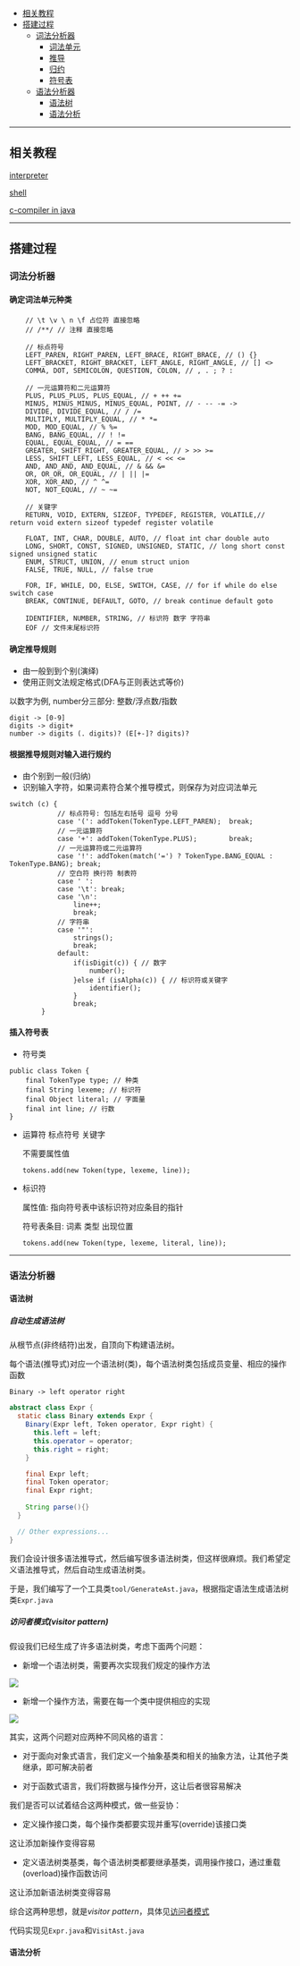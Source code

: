 <!-- TOC -->

- [相关教程](#相关教程)
- [搭建过程](#搭建过程)
  - [词法分析器](#词法分析器)
    - [词法单元](#确定词法单元种类)
    - [推导](#确定推导规则)
    - [归约](#根据推导规则对输入进行规约)
    - [符号表](#插入符号表)
  - [语法分析器](#语法分析器)
    - [语法树](#语法树)
    - [语法分析](#语法分析)

<!-- /TOC -->

***
## 相关教程
[interpreter](http://www.craftinginterpreters.com/)

[shell](https://brennan.io/2015/01/16/write-a-shell-in-c/)

[c-compiler in java](https://github.com/yuanmie/KCC)

***

## 搭建过程

### 词法分析器
#### 确定词法单元种类
```
    // \t \v \ n \f 占位符 直接忽略
    // /**/ // 注释 直接忽略

    // 标点符号
    LEFT_PAREN, RIGHT_PAREN, LEFT_BRACE, RIGHT_BRACE, // () {}
    LEFT_BRACKET, RIGHT_BRACKET, LEFT_ANGLE, RIGHT_ANGLE, // [] <>
    COMMA, DOT, SEMICOLON, QUESTION, COLON, // , . ; ? :

    // 一元运算符和二元运算符
    PLUS, PLUS_PLUS, PLUS_EQUAL, // + ++ +=
    MINUS, MINUS_MINUS, MINUS_EQUAL, POINT, // - -- -= ->
    DIVIDE, DIVIDE_EQUAL, // / /=
    MULTIPLY, MULTIPLY_EQUAL, // * *=
    MOD, MOD_EQUAL, // % %=
    BANG, BANG_EQUAL, // ! !=
    EQUAL, EQUAL_EQUAL, // = ==
    GREATER, SHIFT_RIGHT, GREATER_EQUAL, // > >> >=
    LESS, SHIFT_LEFT, LESS_EQUAL, // < << <=
    AND, AND_AND, AND_EQUAL, // & && &=
    OR, OR_OR, OR_EQUAL, // | || |=
    XOR, XOR_AND, // ^ ^=
    NOT, NOT_EQUAL, // ~ ~=

    // 关键字
    RETURN, VOID, EXTERN, SIZEOF, TYPEDEF, REGISTER, VOLATILE,// return void extern sizeof typedef register volatile

    FLOAT, INT, CHAR, DOUBLE, AUTO, // float int char double auto
    LONG, SHORT, CONST, SIGNED, UNSIGNED, STATIC, // long short const signed unsigned static
    ENUM, STRUCT, UNION, // enum struct union
    FALSE, TRUE, NULL, // false true

    FOR, IF, WHILE, DO, ELSE, SWITCH, CASE, // for if while do else switch case
    BREAK, CONTINUE, DEFAULT, GOTO, // break continue default goto

    IDENTIFIER, NUMBER, STRING, // 标识符 数字 字符串
    EOF // 文件末尾标识符
```

#### 确定推导规则
- 由一般到到个别(演绎)
- 使用正则文法规定格式(DFA与正则表达式等价)

以数字为例, number分三部分: 整数/浮点数/指数
```
digit -> [0-9]
digits -> digit+
number -> digits (. digits)? (E[+-]? digits)?
```
<!--
$$
digit \rightarrow [0-9]
\\
digits \rightarrow digit^+
\\
number \rightarrow digits (. digits)? (E[+-]? digits)?
$$
-->

#### 根据推导规则对输入进行规约
- 由个别到一般(归纳)
- 识别输入字符，如果词素符合某个推导模式，则保存为对应词法单元
```
switch (c) {
            // 标点符号: 包括左右括号 逗号 分号
            case '(': addToken(TokenType.LEFT_PAREN);  break;
            // 一元运算符
            case '+': addToken(TokenType.PLUS);        break;
            // 一元运算符或二元运算符
            case '!': addToken(match('=') ? TokenType.BANG_EQUAL : TokenType.BANG); break;
            // 空白符 换行符 制表符
            case ' ':
            case '\t': break;
            case '\n':
                line++;
                break;
            // 字符串
            case '"':
                strings();
                break;
            default:
                if(isDigit(c)) { // 数字
                    number();
                }else if (isAlpha(c)) { // 标识符或关键字
                    identifier();
                }
                break;
        }
```

#### 插入符号表
- 符号类
```
public class Token {
    final TokenType type; // 种类
    final String lexeme; // 标识符
    final Object literal; // 字面量
    final int line; // 行数
}
```

- 运算符 标点符号 关键字
  
  不需要属性值
  
  `tokens.add(new Token(type, lexeme, line));`

- 标识符
  
  属性值: 指向符号表中该标识符对应条目的指针
  
  符号表条目: 词素 类型 出现位置

  `tokens.add(new Token(type, lexeme, literal, line));`

***

### 语法分析器

#### 语法树

##### 自动生成语法树

从根节点(非终结符)出发，自顶向下构建语法树。

每个语法(推导式)对应一个语法树(类)，每个语法树类包括成员变量、相应的操作函数

```
Binary -> left operator right
```

```java
abstract class Expr { 
  static class Binary extends Expr {
    Binary(Expr left, Token operator, Expr right) {
      this.left = left;
      this.operator = operator;
      this.right = right;
    }

    final Expr left;
    final Token operator;
    final Expr right;
      
    String parse(){}
  }

  // Other expressions...
}
```

我们会设计很多语法推导式，然后编写很多语法树类，但这样很麻烦。我们希望定义语法推导式，然后自动生成语法树类。

于是，我们编写了一个工具类`tool/GenerateAst.java`，根据指定语法生成语法树类`Expr.java`



##### 访问者模式(*visitor pattern*)

假设我们已经生成了许多语法树类，考虑下面两个问题：

- 新增一个语法树类，需要再次实现我们规定的操作方法

![](./doc/resource/rows.png)

- 新增一个操作方法，需要在每一个类中提供相应的实现

![](./doc/resource/columns.png)



其实，这两个问题对应两种不同风格的语言：

- 对于面向对象式语言，我们定义一个抽象基类和相关的抽象方法，让其他子类继承，即可解决前者

- 对于函数式语言，我们将数据与操作分开，这让后者很容易解决

我们是否可以试着结合这两种模式，做一些妥协：

- 定义操作接口类，每个操作类都要实现并重写(override)该接口类

这让添加新操作变得容易

- 定义语法树类基类，每个语法树类都要继承基类，调用操作接口，通过重载(overload)操作函数访问

这让添加新语法树类变得容易



综合这两种思想，就是*visitor pattern*，具体见[访问者模式](https://www.jianshu.com/p/1f1049d0a0f4)

代码实现见`Expr.java`和`VisitAst.java`



#### 语法分析

